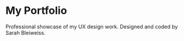 # My Portfolio 

Professional showcase of my UX design work. Designed and coded by Sarah Bleiweiss.
